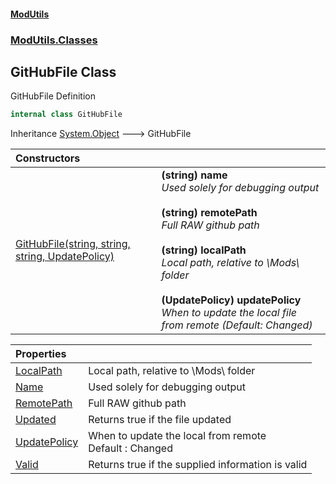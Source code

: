 #### [ModUtils](index.md 'index')
### [ModUtils.Classes](ModUtils.Classes.md 'ModUtils.Classes')

## GitHubFile Class

GitHubFile Definition

```csharp
internal class GitHubFile
```

Inheritance [System.Object](https://docs.microsoft.com/en-us/dotnet/api/System.Object 'System.Object') &#129106; GitHubFile

| Constructors | |
| :--- | :--- |
| [GitHubFile(string, string, string, UpdatePolicy)](ModUtils.Classes.GitHubFile.GitHubFile(string,string,string,ModUtils.Classes.UpdatePolicy).md 'ModUtils.Classes.GitHubFile.GitHubFile(string, string, string, ModUtils.Classes.UpdatePolicy)') | <b>(string) name</b><br/><i>Used solely for debugging output</i><br/><br/><b>(string) remotePath</b><br/><i>Full RAW github path</i><br/><br/><b>(string) localPath</b><br/><i>Local path, relative to \Mods\ folder</i><br/><br/><b>(UpdatePolicy) updatePolicy</b><br/><i>When to update the local file from remote (Default: Changed)</i> |

| Properties | |
| :--- | :--- |
| [LocalPath](ModUtils.Classes.GitHubFile.LocalPath.md 'ModUtils.Classes.GitHubFile.LocalPath') | Local path, relative to \Mods\ folder |
| [Name](ModUtils.Classes.GitHubFile.Name.md 'ModUtils.Classes.GitHubFile.Name') | Used solely for debugging output |
| [RemotePath](ModUtils.Classes.GitHubFile.RemotePath.md 'ModUtils.Classes.GitHubFile.RemotePath') | Full RAW github path |
| [Updated](ModUtils.Classes.GitHubFile.Updated.md 'ModUtils.Classes.GitHubFile.Updated') | Returns true if the file updated |
| [UpdatePolicy](ModUtils.Classes.GitHubFile.UpdatePolicy.md 'ModUtils.Classes.GitHubFile.UpdatePolicy') | When to update the local from remote<br/>Default : Changed |
| [Valid](ModUtils.Classes.GitHubFile.Valid.md 'ModUtils.Classes.GitHubFile.Valid') | Returns true if the supplied information is valid |
